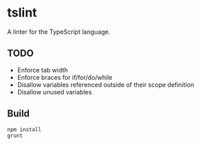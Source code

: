 tslint
======

A linter for the TypeScript language.

TODO
----
* Enforce tab width
* Enforce braces for if/for/do/while
* Disallow variables referenced outside of their scope definition
* Disallow unused variables

Build
-----

    npm install
    grunt
